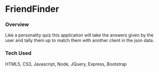 # FriendFinder

### Overview

Like a personality quiz this application will take the answers given by the user and tally them up to match them with another client in the json data.

### Tech Used

HTML5, CS3, Javascript, Node, JQuery, Express, Bootstrap